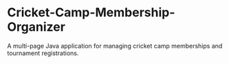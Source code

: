 # Cricket-Camp-Membership-Organizer
A multi-page Java application for managing cricket camp memberships and tournament registrations.
